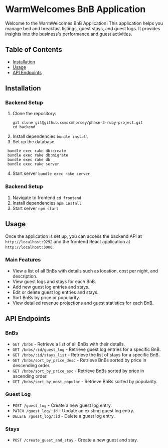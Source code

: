 # WarmWelcomes BnB Application

Welcome to the WarmWelcomes BnB Application! This application helps you manage bed and breakfast listings, guest stays, and guest logs. It provides insights into the business's performance and guest activities.

## Table of Contents

- [Installation](#installation)
- [Usage](#usage)
- [API Endpoints](#api-endpoints)

## Installation

### Backend Setup

1. Clone the repository:
   ```
   git clone git@github.com:cmhorsey/phase-3-ruby-project.git
   cd backend
   ```
2. Install dependencies
   `bundle install`
3. Set up the database
  ```
   bundle exec rake db:create
   bundle exec rake db:migrate
   bundle exec rake db
   bundle exec rake server
  ```
4. Start server
   `bundle exec rake server`

### Backend Setup

1. Navigate to frontend
  `cd frontend`
2. Install dependencies
   `npm install`
3. Start server
  `npm start`

## Usage

Once the application is set up, you can access the backend API at `http://localhost:9292` and the frontend React application at `http://localhost:3000`.

### Main Features

- View a list of all BnBs with details such as location, cost per night, and description.
- View guest logs and stays for each BnB.
- Add new guest log entries and stays.
- Edit or delete guest log entries and stays.
- Sort BnBs by price or popularity.
- View detailed revenue projections and guest statistics for each BnB.

## API Endpoints

### BnBs

- `GET /bnbs` - Retrieve a list of all BnBs with their details.
- `GET /bnbs/:id/guest_log` - Retrieve guest log entries for a specific BnB.
- `GET /bnbs/:id/stays_list` - Retrieve the list of stays for a specific BnB.
- `GET /bnbs/sort_by_price_desc` - Retrieve BnBs sorted by price in descending order.
- `GET /bnbs/sort_by_price_asc` - Retrieve BnBs sorted by price in ascending order.
- `GET /bnbs/sort_by_most_popular` - Retrieve BnBs sorted by popularity.

### Guest Log

- `POST /guest_log` - Create a new guest log entry.
- `PATCH /guest_log/:id` - Update an existing guest log entry.
- `DELETE /guest_log/:id` - Delete a guest log entry.

### Stays

- `POST /create_guest_and_stay` - Create a new guest and stay.
